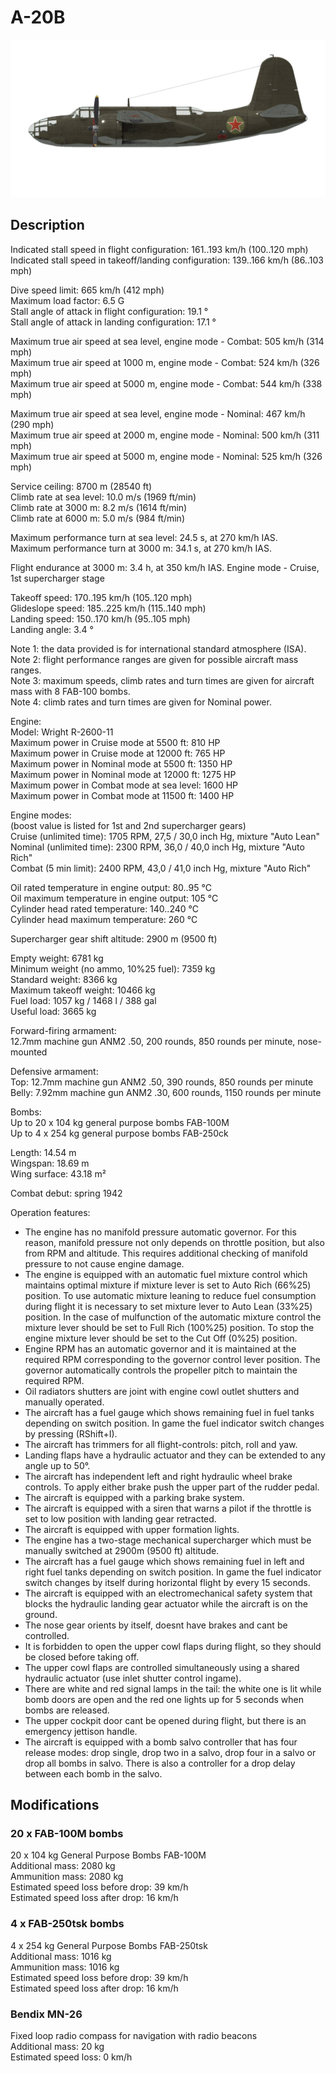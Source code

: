 # A-20B  
  
![a20b](../images/a20b.png)  
  
## Description  
  
Indicated stall speed in flight configuration: 161..193 km/h (100..120 mph)  
Indicated stall speed in takeoff/landing configuration: 139..166 km/h (86..103 mph)  
  
Dive speed limit: 665 km/h (412 mph)  
Maximum load factor: 6.5 G  
Stall angle of attack in flight configuration: 19.1 °  
Stall angle of attack in landing configuration: 17.1 °  
  
Maximum true air speed at sea level, engine mode - Combat: 505 km/h (314 mph)  
Maximum true air speed at 1000 m, engine mode - Combat: 524 km/h (326 mph)  
Maximum true air speed at 5000 m, engine mode - Combat: 544 km/h (338 mph)  
  
Maximum true air speed at sea level, engine mode - Nominal: 467 km/h (290 mph)  
Maximum true air speed at 2000 m, engine mode - Nominal: 500 km/h (311 mph)  
Maximum true air speed at 5000 m, engine mode - Nominal: 525 km/h (326 mph)  
  
Service ceiling: 8700 m (28540 ft)  
Climb rate at sea level: 10.0 m/s (1969 ft/min)  
Climb rate at 3000 m: 8.2 m/s (1614 ft/min)  
Climb rate at 6000 m: 5.0 m/s (984 ft/min)  
  
Maximum performance turn at sea level: 24.5 s, at 270 km/h IAS.  
Maximum performance turn at 3000 m: 34.1 s, at 270 km/h IAS.  
  
Flight endurance at 3000 m: 3.4 h, at 350 km/h IAS. Engine mode - Cruise, 1st supercharger stage  
  
Takeoff speed: 170..195 km/h (105..120 mph)  
Glideslope speed: 185..225 km/h (115..140 mph)  
Landing speed: 150..170 km/h (95..105 mph)  
Landing angle: 3.4 °  
  
Note 1: the data provided is for international standard atmosphere (ISA).  
Note 2: flight performance ranges are given for possible aircraft mass ranges.  
Note 3: maximum speeds, climb rates and turn times are given for aircraft mass with 8 FAB-100 bombs.  
Note 4: climb rates and turn times are given for Nominal power.  
  
Engine:  
Model: Wright R-2600-11  
Maximum power in Cruise mode at 5500 ft: 810 HP  
Maximum power in Cruise mode at 12000 ft: 765 HP  
Maximum power in Nominal mode at 5500 ft: 1350 HP  
Maximum power in Nominal mode at 12000 ft: 1275 HP  
Maximum power in Combat mode at sea level: 1600 HP  
Maximum power in Combat mode at 11500 ft: 1400 HP  
  
Engine modes:  
(boost value is listed for 1st and 2nd supercharger gears)  
Cruise (unlimited time): 1705 RPM, 27,5 / 30,0 inch Hg, mixture "Auto Lean"   
Nominal (unlimited time): 2300 RPM, 36,0 / 40,0 inch Hg, mixture "Auto Rich"   
Combat (5 min limit): 2400 RPM, 43,0 / 41,0 inch Hg, mixture "Auto Rich"   
  
Oil rated temperature in engine output: 80..95 °C  
Oil maximum temperature in engine output: 105 °C  
Cylinder head rated temperature: 140..240 °C  
Cylinder head maximum temperature: 260 °C  
  
Supercharger gear shift altitude: 2900 m (9500 ft)  
  
Empty weight: 6781 kg  
Minimum weight (no ammo, 10%25 fuel): 7359 kg  
Standard weight: 8366 kg  
Maximum takeoff weight: 10466 kg  
Fuel load: 1057 kg / 1468 l / 388 gal  
Useful load: 3665 kg  
  
Forward-firing armament:  
12.7mm machine gun ANM2 .50, 200 rounds, 850 rounds per minute, nose-mounted  
  
Defensive armament:  
Top: 12.7mm machine gun ANM2 .50, 390 rounds, 850 rounds per minute  
Belly: 7.92mm machine gun ANM2 .30, 600 rounds, 1150 rounds per minute  
  
Bombs:  
Up to 20 x 104 kg general purpose bombs FAB-100M  
Up to 4 x 254 kg general purpose bombs FAB-250ck  
  
Length: 14.54 m  
Wingspan: 18.69 m  
Wing surface: 43.18 m²  
  
Combat debut: spring 1942  
  
Operation features:  
- The engine has no manifold pressure automatic governor. For this reason, manifold pressure not only depends on throttle position, but also from RPM and altitude. This requires additional checking of manifold pressure to not cause engine damage.  
- The engine is equipped with an automatic fuel mixture control which maintains optimal mixture if mixture lever is set to Auto Rich (66%25) position. To use automatic mixture leaning to reduce fuel consumption during flight it is necessary to set mixture lever to Auto Lean (33%25) position. In the case of mulfunction of the automatic mixture control the mixture lever should be set to Full Rich (100%25) position. To stop the engine mixture lever should be set to the Cut Off (0%25) position.  
- Engine RPM has an automatic governor and it is maintained at the required RPM corresponding to the governor control lever position. The governor automatically controls the propeller pitch to maintain the required RPM.  
- Oil radiators shutters are joint with engine cowl outlet shutters and manually operated.  
- The aircraft has a fuel gauge which shows remaining fuel in fuel tanks depending on switch position. In game the fuel indicator switch changes by pressing (RShift+I).  
- The aircraft has trimmers for all flight-controls: pitch, roll and yaw.  
- Landing flaps have a hydraulic actuator and they can be extended to any angle up to 50°.  
- The aircraft has independent left and right hydraulic wheel brake controls. To apply either brake push the upper part of the rudder pedal.  
- The aircraft is equipped with a parking brake system.  
- The aircraft is equipped with a siren that warns a pilot if the throttle is set to low position with landing gear retracted.  
- The aircraft is equipped with upper formation lights.  
- The engine has a two-stage mechanical supercharger which must be manually switched at 2900m (9500 ft) altitude.  
- The aircraft has a fuel gauge which shows remaining fuel in left and right fuel tanks depending on switch position. In game the fuel indicator switch changes by itself during horizontal flight by every 15 seconds.  
- The aircraft is equipped with an electromechanical safety system that blocks the hydraulic landing gear actuator while the aircraft is on the ground.  
- The nose gear orients by itself, doesnt have brakes and cant be controlled.  
- It is forbidden to open the upper cowl flaps during flight, so they should be closed before taking off.  
- The upper cowl flaps are controlled simultaneously using a shared hydraulic actuator (use inlet shutter control ingame).  
- There are white and red signal lamps in the tail: the white one is lit while bomb doors are open and the red one lights up for 5 seconds when bombs are released.  
- The upper cockpit door cant be opened during flight, but there is an emergency jettison handle.  
- The aircraft is equipped with a bomb salvo controller that has four release modes: drop single, drop two in a salvo, drop four in a salvo or drop all bombs in salvo. There is also a controller for a drop delay between each bomb in the salvo.  
  
## Modifications  
  
  
### 20 x FAB-100M bombs  
  
20 x 104 kg General Purpose Bombs FAB-100M  
Additional mass: 2080 kg  
Ammunition mass: 2080 kg  
Estimated speed loss before drop: 39 km/h  
Estimated speed loss after drop: 16 km/h  
  
### 4 x FAB-250tsk bombs  
  
4 x 254 kg General Purpose Bombs FAB-250tsk  
Additional mass: 1016 kg  
Ammunition mass: 1016 kg  
Estimated speed loss before drop: 39 km/h  
Estimated speed loss after drop: 16 km/h  
  
### Bendix MN-26  
  
Fixed loop radio compass for navigation with radio beacons  
Additional mass: 20 kg  
Estimated speed loss: 0 km/h  